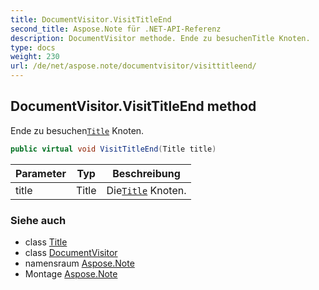 ```yaml
---
title: DocumentVisitor.VisitTitleEnd
second_title: Aspose.Note für .NET-API-Referenz
description: DocumentVisitor methode. Ende zu besuchenTitle Knoten.
type: docs
weight: 230
url: /de/net/aspose.note/documentvisitor/visittitleend/
---
```

## DocumentVisitor.VisitTitleEnd method

Ende zu besuchen[`Title`](../../title/) Knoten.

```csharp
public virtual void VisitTitleEnd(Title title)
```

| Parameter | Typ | Beschreibung |
| --- | --- | --- |
| title | Title | Die[`Title`](../../title/) Knoten. |

### Siehe auch

* class [Title](../../title/)
* class [DocumentVisitor](../)
* namensraum [Aspose.Note](../../documentvisitor/)
* Montage [Aspose.Note](../../../)


